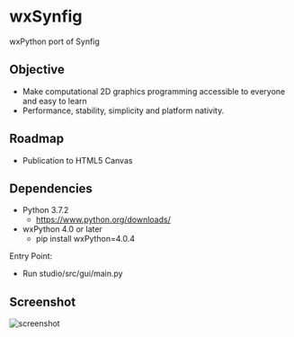 wxSynfig
====================
wxPython port of Synfig 

Objective
--------------------
- Make computational 2D graphics programming accessible to everyone and easy to learn 
- Performance, stability, simplicity and platform nativity.


Roadmap
--------
- Publication to HTML5 Canvas


Dependencies
--------------
- Python 3.7.2
   - https://www.python.org/downloads/
- wxPython 4.0 or later
   - pip install wxPython=4.0.4


Entry Point:
- Run studio/src/gui/main.py

Screenshot
-----------
![screenshot](https://github.com/eshikafe/wxSynfig/blob/master/studio/images/wxSynfig_py3.PNG)
